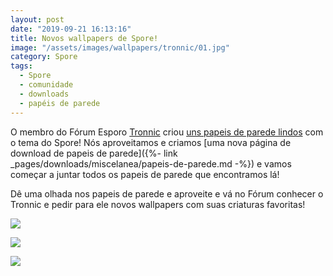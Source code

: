 ```yaml
---
layout: post
date: "2019-09-21 16:13:16"
title: Novos wallpapers de Spore!
image: "/assets/images/wallpapers/tronnic/01.jpg"
category: Spore
tags:
  - Spore
  - comunidade
  - downloads
  - papéis de parede
---
```


O membro do Fórum Esporo [Tronnic](https://forum.esporo.net/u/Tronnic) criou [uns papeis de parede lindos](https://forum.esporo.net/d/22-criei-alguns-wallpapers-do-spore-em-1920x1080-e-em-4k) com o tema do Spore! Nós aproveitamos e criamos [uma nova página de download de papeis de parede]({%- link _pages/downloads/miscelanea/papeis-de-parede.md -%}) e vamos começar a juntar todos os papeis de parede que encontramos lá!

Dê uma olhada nos papeis de parede e aproveite e vá no Fórum conhecer o Tronnic e pedir para ele novos wallpapers com suas criaturas favoritas!

![](https://i.imgur.com/GRVsZgSh.jpg)

![](https://i.imgur.com/xLkQM0Eh.jpg)

![](https://i.imgur.com/JAVCmNoh.jpg)
